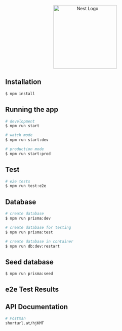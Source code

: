 <p align="center">
  <a href="http://nestjs.com/" target="blank"><img src="https://nestjs.com/img/logo-small.svg" width="200" alt="Nest Logo" /></a>
</p>

[circleci-image]: https://img.shields.io/circleci/build/github/nestjs/nest/master?token=abc123def456
[circleci-url]: https://circleci.com/gh/nestjs/nest

## Installation

```bash
$ npm install
```

## Running the app

```bash
# development
$ npm run start

# watch mode
$ npm run start:dev

# production mode
$ npm run start:prod
```

## Test

```bash
# e2e tests
$ npm run test:e2e
```

## Database

```bash
# create database
$ npm run prisma:dev

# create database for testing
$ npm run prisma:test

# create database in container
$ npm run db:dev:restart
```

## Seed database

```bash
$ npm run prisma:seed
```

## e2e Test Results

## API Documentation

```bash
# Postman
shorturl.at/hjKMT
```
